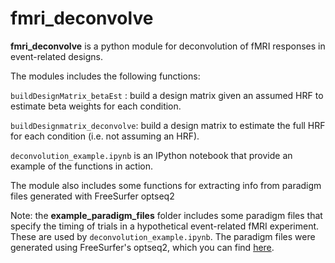 # fmri_deconvolve

**fmri_deconvolve** is a python module for deconvolution of fMRI responses in event-related designs.

The modules includes the following functions:

`buildDesignMatrix_betaEst` : build a design matrix given an assumed HRF to estimate beta weights for each condition.

`buildDesignmatrix_deconvolve`: build a design matrix to estimate the full HRF for each condition (i.e. not assuming an HRF).

`deconvolution_example.ipynb` is an IPython notebook that provide an example of the functions in action.

The module also includes some functions for extracting info from paradigm files generated with FreeSurfer optseq2

Note: the **example_paradigm_files** folder includes some paradigm files that specify the timing of trials in a hypothetical event-related fMRI experiment. These are used by `deconvolution_example.ipynb`. The paradigm files were generated using FreeSurfer's optseq2, which you can find [here](https://surfer.nmr.mgh.harvard.edu/fswiki/optseq2).





